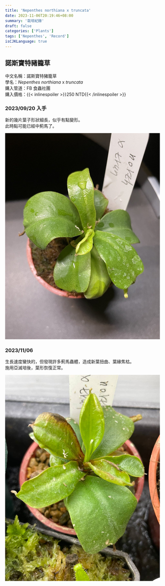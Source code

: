 ```yaml
---
title: 'Nepenthes northiana x truncata'
date: 2023-11-06T20:19:46+08:00
summary: '栽培紀錄'
draft: false
categories: ['Plants']
tags: ['Nepenthes', 'Record']
isCJKLanguage: true
---
```


## 諾斯寶特豬籠草

中文名稱：諾斯寶特豬籠草  
學名：*Nepenthes northiana* x *truncata*  
購入管道：FB 食蟲社團  
購入價格：{{< inlinespoiler >}}250 NTD{{< /inlinespoiler >}}  

### 2023/09/20 入手

新的幾片葉子形狀細長，似乎有點變形。  
此時點可能已經中薊馬了。  

![2023-09-20](./images/2023-09-20.jpg)

### 2023/11/06

生長速度蠻快的，但發現許多薊馬蟲體，造成新葉扭曲、葉緣焦枯。  
施用亞滅培後，葉形恢復正常。  

![2023-11-06](./images/2023-11-06.jpg)
